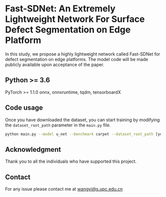 # Fast-SDNet: An Extremely Lightweight Network For Surface Defect Segmentation on Edge Platform
In this study, we propose a highly lightweight network called Fast-SDNet for defect segmentation on edge platforms. The model code will be made publicly available upon acceptance of the paper.

## Python >= 3.6
PyTorch >= 1.1.0
onnx, onnxruntime, tqdm, tensorboardX

## Code usage
Once you have downloaded the dataset, you can start training by modifying the `dataset_root_path` parameter in the `main.py` file.

```bash
python main.py --model u_net --benchmark carpet --dataset_root_path [your path] --mode total-sup --batch_size 6 --base_lr 0.01 --epochs 100
```

 
## Acknowledgment
Thank you to all the individuals who have supported this project.

## Contact
For any issue please contact me at wangyi@s.upc.edu.cn
